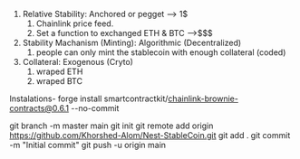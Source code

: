 1. Relative Stability: Anchored or pegget --> 1$
    1. Chainlink price feed.
    2. Set a function to exchanged ETH & BTC -->$$$
2. Stability Machanism (Minting): Algorithmic (Decentralized)
    1. people can only mint the stablecoin with enough collateral (coded)
3. Collateral: Exogenous (Cryto)
    1. wraped ETH
    2. wraped BTC


Instalations- forge install smartcontractkit/chainlink-brownie-contracts@0.6.1 --no-commit


git branch -m master main
git init
git remote add origin https://github.com/Khorshed-Alom/Nest-StableCoin.git
git add .
git commit -m "Initial commit"
git push -u origin main

